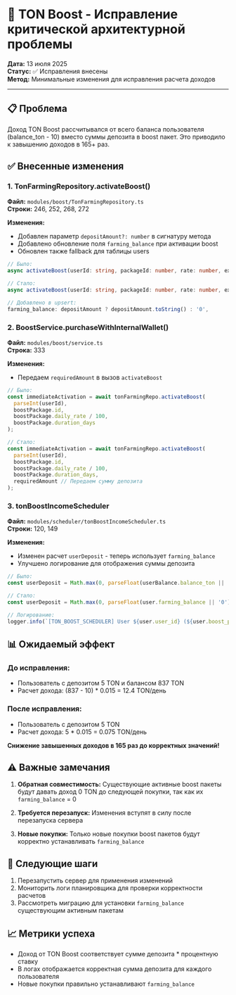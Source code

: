 # 🔧 TON Boost - Исправление критической архитектурной проблемы

**Дата:** 13 июля 2025  
**Статус:** ✅ Исправления внесены  
**Метод:** Минимальные изменения для исправления расчета доходов

---

## 📋 Проблема

Доход TON Boost рассчитывался от всего баланса пользователя (balance_ton - 10) вместо суммы депозита в boost пакет. Это приводило к завышению доходов в 165+ раз.

## ✅ Внесенные изменения

### 1. TonFarmingRepository.activateBoost()
**Файл:** `modules/boost/TonFarmingRepository.ts`  
**Строки:** 246, 252, 268, 272

**Изменения:**
- Добавлен параметр `depositAmount?: number` в сигнатуру метода
- Добавлено обновление поля `farming_balance` при активации boost
- Обновлен также fallback для таблицы users

```typescript
// Было:
async activateBoost(userId: string, packageId: number, rate: number, expiresAt?: string): Promise<boolean>

// Стало:
async activateBoost(userId: string, packageId: number, rate: number, expiresAt?: string, depositAmount?: number): Promise<boolean>

// Добавлено в upsert:
farming_balance: depositAmount ? depositAmount.toString() : '0',
```

### 2. BoostService.purchaseWithInternalWallet()
**Файл:** `modules/boost/service.ts`  
**Строка:** 333

**Изменения:**
- Передаем `requiredAmount` в вызов `activateBoost`

```typescript
// Было:
const immediateActivation = await tonFarmingRepo.activateBoost(
  parseInt(userId),
  boostPackage.id,
  boostPackage.daily_rate / 100,
  boostPackage.duration_days
);

// Стало:
const immediateActivation = await tonFarmingRepo.activateBoost(
  parseInt(userId),
  boostPackage.id,
  boostPackage.daily_rate / 100,
  boostPackage.duration_days,
  requiredAmount // Передаем сумму депозита
);
```

### 3. tonBoostIncomeScheduler
**Файл:** `modules/scheduler/tonBoostIncomeScheduler.ts`  
**Строки:** 120, 149

**Изменения:**
- Изменен расчет `userDeposit` - теперь использует `farming_balance`
- Улучшено логирование для отображения суммы депозита

```typescript
// Было:
const userDeposit = Math.max(0, parseFloat(userBalance.balance_ton || '0') - 10);

// Стало:
const userDeposit = Math.max(0, parseFloat(user.farming_balance || '0'));

// Логирование:
logger.info(`[TON_BOOST_SCHEDULER] User ${user.user_id} (${user.boost_package_id}): +${fiveMinuteIncome.toFixed(6)} TON (депозит: ${userDeposit} TON)`);
```

## 📊 Ожидаемый эффект

### До исправления:
- Пользователь с депозитом 5 TON и балансом 837 TON
- Расчет дохода: (837 - 10) * 0.015 = 12.4 TON/день

### После исправления:
- Пользователь с депозитом 5 TON
- Расчет дохода: 5 * 0.015 = 0.075 TON/день

**Снижение завышенных доходов в 165 раз до корректных значений!**

## ⚠️ Важные замечания

1. **Обратная совместимость:** Существующие активные boost пакеты будут давать доход 0 TON до следующей покупки, так как их `farming_balance` = 0

2. **Требуется перезапуск:** Изменения вступят в силу после перезапуска сервера

3. **Новые покупки:** Только новые покупки boost пакетов будут корректно устанавливать `farming_balance`

## 🚀 Следующие шаги

1. Перезапустить сервер для применения изменений
2. Мониторить логи планировщика для проверки корректности расчетов
3. Рассмотреть миграцию для установки `farming_balance` существующим активным пакетам

## 📈 Метрики успеха

- Доход от TON Boost соответствует сумме депозита * процентную ставку
- В логах отображается корректная сумма депозита для каждого пользователя
- Новые покупки правильно устанавливают `farming_balance`